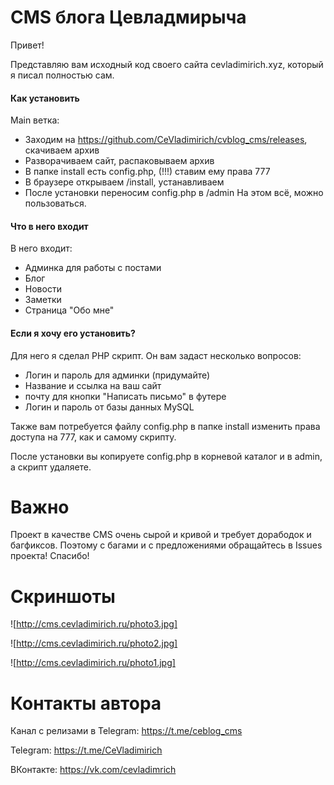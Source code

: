 # CMS блога Цевладмирыча
Привет!

Представляю вам исходный код своего сайта cevladimirich.xyz, который я писал полностью сам.
#### Как установить
Main ветка:
- Заходим на https://github.com/CeVladimirich/cvblog_cms/releases, скачиваем архив
- Разворачиваем сайт, распаковываем архив
- В папке install есть config.php, (!!!) ставим ему права 777
- В браузере открываем /install, устанавливаем
- После установки переносим config.php в /admin
На этом всё, можно пользоваться.
#### Что в него входит
В него входит:
- Админка для работы с постами
- Блог
- Новости
- Заметки
- Страница "Обо мне"
#### Если я хочу его установить?
Для него я сделал PHP скрипт. Он вам задаст несколько вопросов:
- Логин и пароль для админки (придумайте)
- Название и ссылка на ваш сайт
- почту для кнопки "Написать письмо" в футере
- Логин и пароль от базы данных MySQL

Также вам потребуется файлу config.php в папке install изменить права доступа на 777, как и самому скрипту.

После установки вы копируете config.php в корневой каталог и в admin, а скрипт удаляете.
# Важно
Проект в качестве CMS очень сырой и кривой и требует дорабодок и багфиксов. Поэтому с багами и с предложениями обращайтесь в Issues проекта! Спасибо!
# Скриншоты
![http://cms.cevladimirich.ru/photo3.jpg]

![http://cms.cevladimirich.ru/photo2.jpg]

![http://cms.cevladimirich.ru/photo1.jpg]
# Контакты автора
Канал с релизами в Telegram: https://t.me/ceblog_cms

Telegram: https://t.me/CeVladimirich

ВКонтакте: https://vk.com/cevladimrich
